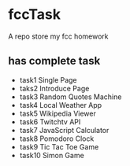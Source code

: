 # fccTask
A repo store my fcc homework

## has complete task
* task1 Single Page
* taks2 Introduce Page
* task3 Random Quotes Machine
* task4 Local Weather App 
* task5 Wikipedia Viewer
* task6 Twitchtv API
* task7 JavaScript Calculator
* task8 Pomodoro Clock
* task9 Tic Tac Toe Game
* task10 Simon Game